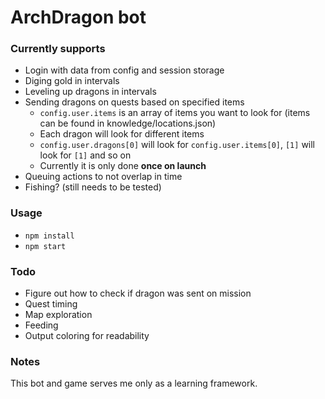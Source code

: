 # ArchDragon bot

### Currently supports
- Login with data from config and session storage
- Diging gold in intervals
- Leveling up dragons in intervals
- Sending dragons on quests based on specified items
  + `config.user.items` is an array of items you want to look for (items can be found in knowledge/locations.json)
  + Each dragon will look for different items
  + `config.user.dragons[0]` will look for `config.user.items[0]`, `[1]` will look for `[1]` and so on
  + Currently it is only done **once on launch**
- Queuing actions to not overlap in time
- Fishing? (still needs to be tested)

### Usage
- `npm install`
- `npm start`

### Todo
- Figure out how to check if dragon was sent on mission
- Quest timing
- Map exploration
- Feeding
- Output coloring for readability

### Notes
This bot and game serves me only as a learning framework.